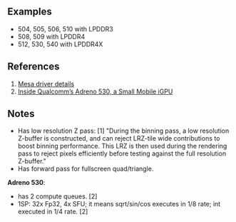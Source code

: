 
## Examples

* 504, 505, 506, 510 with LPDDR3
* 508, 509 with LPDDR4
* 512, 530, 540 with LPDDR4X

## References

1. [Mesa driver details](https://docs.mesa3d.org/drivers/freedreno.html)
2. [Inside Qualcomm’s Adreno 530, a Small Mobile iGPU](https://chipsandcheese.com/2024/01/20/inside-qualcomms-adreno-530-a-small-mobile-igpu/)

## Notes

* Has low resolution Z pass: [1]
 "During the binning pass, a low resolution Z-buffer is constructed, and can reject LRZ-tile wide contributions to boost binning performance. This LRZ is then used during the rendering pass to reject pixels efficiently before testing against the full resolution Z-buffer."
* Has forward pass for fullscreen quad/triangle.


**Adreno 530**:
* has 2 compute queues. [2]
* 1SP: 32x Fp32, 4x SFU; it means sqrt/sin/cos executes in 1/8 rate; int executed in 1/4 rate. [2]
